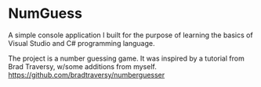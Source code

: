 # NumGuess

A simple console application I built for the purpose of learning the 
basics of Visual Studio and C# programming language.

The project is a number guessing game. 
It was inspired by a tutorial from Brad Traversy, w/some additions from myself.
https://github.com/bradtraversy/numberguesser
